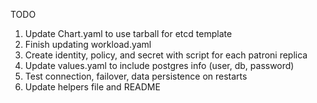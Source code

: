 TODO
1. Update Chart.yaml to use tarball for etcd template
2. Finish updating workload.yaml
3. Create identity, policy, and secret with script for each patroni replica
4. Update values.yaml to include postgres info (user, db, password)
5. Test connection, failover, data persistence on restarts
6. Update helpers file and README